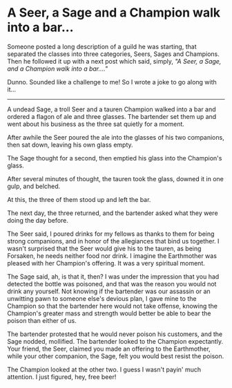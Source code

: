 # A Seer, a Sage and a Champion walk into a bar...

Someone posted a long description of a guild he was starting, that separated the classes into three categories, Seers, Sages and Champions. Then he followed it up with a next post which said, simply, *"A Seer, a Sage, and a Champion walk into a bar...."*

Dunno. Sounded like a challenge to me! So I wrote a joke to go along with it...

-----

A undead Sage, a troll Seer and a tauren Champion walked into a bar and ordered a flagon of ale and three glasses. The bartender set them up and went about his business as the three sat quietly for a moment.

After awhile the Seer poured the ale into the glasses of his two companions, then sat down, leaving his own glass empty.

The Sage thought for a second, then emptied his glass into the Champion's glass.

After several minutes of thought, the tauren took the glass, downed it in one gulp, and belched.

At this, the three of them stood up and left the bar.

The next day, the three returned, and the bartender asked what they were doing the day before.

The Seer said, I poured drinks for my fellows as thanks to them for being strong companions, and in honor of the allegiances that bind us together. I wasn't surprised that the Seer would give his to the tauren, as being Forsaken, he needs neither food nor drink. I imagine the Earthmother was pleased with her Champion's offering. It was a very spiritual moment.

The Sage said, ah, is that it, then? I was under the impression that you had detected the bottle was poisoned, and that was the reason you would not drink any yourself. Not knowing if the bartender was our assassin or an unwitting pawn to someone else's devious plan, I gave mine to the Champion so that the bartender here would not take offense, knowing the Champion's greater mass and strength would better be able to bear the poison than either of us.

The bartender protested that he would never poison his customers, and the Sage nodded, mollified. The bartender looked to the Champion expectantly. Your friend, the Seer, claimed you made an offering to the Earthmother, while your other companion, the Sage, felt you would best resist the poison.

The Champion looked at the other two. I guess I wasn't payin' much attention. I just figured, hey, free beer!
